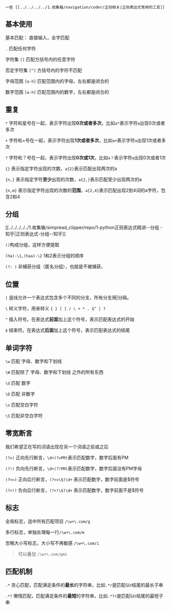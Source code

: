 
```ad-note
一些 [[../../../../1.收集箱/navigation/coder/正则相关|正则表达式常用的工具]]
```

## 基本使用

基本匹配： 直接输入，全字匹配

`.` 匹配任何字符

字符集 `[]` 匹配方括号内的任意字符

否定字符集 `[^]` 方括号内的字符不匹配

字母范围 `[a-h]` 匹配范围内的字母，左右都是闭合的

数字范围 `[a-h]` 匹配范围内的数字，左右都是闭合的

## 重复

`*` 字符和星号在一起，表示字符出现**0次或者多次**，比如`a*`表示字符`a`出现0次或者多次

`+` 字符和+号在一起，表示字符出现**1次或者多次**，比如`a+`表示字符`a`出现1次或者多次

`?` 字符和？号在一起，表示字符出现**0次或1次**，比如`a？`表示字符`a`出现0次或者1次

`{}` 表示指定字符出现的次数，`a{2}`表示匹配出现两次的a

`{n,}` 表示指定字符**至少**出现的次数，`a{2,}`表示匹配至少出现两次的a

`{n,m}` 表示指定字符出现的次数的**范围**，`a{2,4}`表示匹配出现2到4词的a字符，包含2和4

## 分组

[[../../../../../1.收集箱/simpread_clipper/repo/1-python正则表达式精讲--分组 - 知乎|正则表达式-分组--知乎]]

`()`构成分组，这样方便提取

`(ha)-\1,(haa)-\2` 1和2表示分组的顺序

`(?: )` 非捕获分组（匿名分组），也就是不被捕获，

## 位置

`|` 竖线允许一个表达式包含多个不同的分支，所有分支用|分隔。

`\` 转义字符，用来转义 `{ } [ ] / \ + * . $^ | ?`

`^` 插入符号。在表达式**前面**加上这个符号，表示匹配表达式的开始

`$` 结束符。在表达式**后面**加上这个符号，表示匹配表达式的结尾

## 单词字符

`\w` 匹配 字母、数字和下划线

`\W` 匹配除了 字母、数字和下划线 之外的所有东西

`\d` 匹配 数字

`\D` 匹配 非数字

`\s` 匹配空白字符

`\S` 匹配非空白字符


## 零宽断言

我们希望正在写的词语出现在另一个词语之前或之后

`(?=)` 正向先行断言，`\d+(?=PM)`表示匹配数字，数字后面有PM

`(?!)` 负向先行断言，`\d+(?!PM)`表示匹配数字，数字后面没有PM字母

`(?<=)` 正向后行断言，`(?<=\$)\d+` 表示匹配数字，数字前面是$符号

`(?<!)` 负向后行断言，`(?<!\$)\d+` 表示匹配数字，数字前面不是$符号

## 标志

全局标志，选中所有匹配项目 `/\w+\.com/g`

多行标志，单独处理每一行`/\w+\.com/m`

忽略大小写标志，大小写不再敏感 `/\w+\.com/i`

> 可以叠加 `/\w+\.com/gmi`

## 匹配机制

`.*` 贪心匹配，匹配满足条件的**最长**的字符串，比如`.*r`是匹配以r结尾的最长子串

`.*?` 懒惰匹配，匹配满足条件的**最短**的字符串，比如`.*?r`是匹配以r结尾的最短子串

